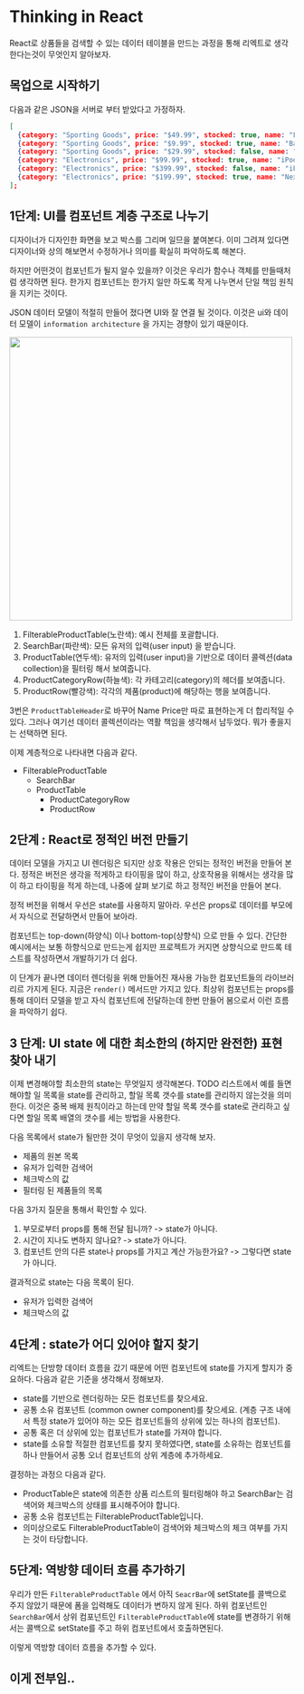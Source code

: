 # Thinking in React

React로 상품들을 검색할 수 있는 데이터 테이블을 만드는 과정을 통해 리엑트로 생각한다는것이 무엇인지 알아보자.

## 목업으로 시작하기

다음과 같은 JSON을 서버로 부터 받았다고 가정하자.

```json
[
  {category: "Sporting Goods", price: "$49.99", stocked: true, name: "Football"},
  {category: "Sporting Goods", price: "$9.99", stocked: true, name: "Baseball"},
  {category: "Sporting Goods", price: "$29.99", stocked: false, name: "Basketball"},
  {category: "Electronics", price: "$99.99", stocked: true, name: "iPod Touch"},
  {category: "Electronics", price: "$399.99", stocked: false, name: "iPhone 5"},
  {category: "Electronics", price: "$199.99", stocked: true, name: "Nexus 7"}
];
```

## 1단계: UI를 컴포넌트 계층 구조로 나누기

디자이너가 디자인한 화면을 보고 박스를 그리며 일므을 붙여본다. 이미 그려져 있다면 디자이너와 상의 해보면서 수정하거나 의미를 확실히 파악하도록 해본다.

하지만 어떤것이 컴포넌트가 될지 알수 있을까? 이것은 우리가 함수나 객체를 만들때처럼 생각하면 된다. 한가지 컴포넌트는 한가지 일만 하도록 작게 나누면서 단일 책임 원칙을 지키는 것이다.

JSON 데이터 모델이 적절히 만들어 졌다면 UI와 잘 연결 될 것이다. 이것은 ui와 데이터 모델이 `information architecture` 을 가지는 경향이 있기 때문이다.

<img src="images/211014-Thinking In React/1.png" width="500">

1. FilterableProductTable(노란색): 예시 전체를 포괄합니다.
2. SearchBar(파란색): 모든 유저의 입력(user input) 을 받습니다.
3. ProductTable(연두색): 유저의 입력(user input)을 기반으로 데이터 콜렉션(data collection)을 필터링 해서 보여줍니다.
4. ProductCategoryRow(하늘색): 각 카테고리(category)의 헤더를 보여줍니다.
5. ProductRow(빨강색): 각각의 제품(product)에 해당하는 행을 보여줍니다.

3번은 `ProductTableHeader`로 바꾸어 Name Price만 따로 표현하는게 더 합리적일 수 있다. 그러나 여기선 데이터 콜렉션이라는 역활 책임을 생각해서 남두었다. 뭐가 좋을지는 선택하면 된다.

이제 계층적으로 나타내면 다음과 같다.

- FilterableProductTable
  - SearchBar
  - ProductTable
    - ProductCategoryRow
    - ProductRow

## 2단계 : React로 정적인 버전 만들기

데이터 모델을 가지고 UI 렌더링은 되지만 상호 작용은 안되는 정적인 버전을 만들어 본다. 정적은 버전은 생각을 적게하고 타이핑을 많이 하고, 상호작용을 위해서는 생각을 많이 하고 타이핑을 적게 하는데, 나중에 살펴 보기로 하고 정적인 버전을 만들어 본다.

정적 버전을 위해서 우선은 state를 사용하지 말아라. 우선은 props로 데이터를 부모에서 자식으로 전달하면서 만들어 보아라.

컴포넌트는 top-down(하양식) 이나 bottom-top(상향식) 으로 만들 수 있다. 간단한 예시에서는 보통 하향식으로 만드는게 쉽지만 프로젝트가 커지면 상향식으로 만드록 테스트를 작성하면서 개발하기가 더 쉽다.

이 단계가 끝나면 데이터 렌더링을 위해 만들어진 재사용 가능한 컴포넌트들의 라이브러리르 가지게 된다. 지금은 `render()` 메서드만 가지고 있다. 최상위 컴포넌트는 props를 통해 데이터 모델을 받고 자식 컴포넌트에 전달하는데 한번 만들어 봄으로서 이런 흐름을 파악하기 쉽다.

## 3 단계: UI state 에 대한 최소한의 (하지만 완전한) 표현 찾아 내기

이제 변경해야할 최소한의 state는 무엇일지 생각해본다. TODO 리스트에서 예를 들면 해야할 일 목록을 state를 관리하고, 할일 목록 갯수를 state를 관리하지 않는것을 의미한다. 이것은 중복 배제 원칙이라고 하는데 만약 할일 목록 갯수를 state로 관리하고 싶다면 할일 목록 배열의 갯수를 세는 방법을 사용한다.

다음 목록에서 state가 될만한 것이 무엇이 있을지 생각해 보자.

- 제품의 원본 목록
- 유저가 입력한 검색어
- 체크박스의 값
- 필터링 된 제품들의 목록

다음 3가지 질문을 통해서 확인할 수 있다.

1. 부모로부터 props를 통해 전달 됩니까? -> state가 아니다.
2. 시간이 지나도 변하지 않나요? -> state가 아니다.
3. 컴포넌트 안의 다른 state나 props를 가지고 계산 가능한가요? -> 그렇다면 state 가 아니다.

결과적으로 state는 다음 목록이 된다.

- 유저가 입력한 검색어
- 체크박스의 값

## 4단계 : state가 어디 있어야 할지 찾기

리엑트는 단방향 데이터 흐름을 갔기 때문에 어떤 컴포넌트에 state를 가지게 할지가 중요하다. 다음과 같은 기준을 생각해서 정해보자.

- state를 기반으로 렌더링하는 모든 컴포넌트를 찾으세요.
- 공통 소유 컴포넌트 (common owner component)를 찾으세요. (계층 구조 내에서 특정 state가 있어야 하는 모든 컴포넌트들의 상위에 있는 하나의 컴포넌트).
- 공통 혹은 더 상위에 있는 컴포넌트가 state를 가져야 합니다.
- state를 소유할 적절한 컴포넌트를 찾지 못하였다면, state를 소유하는 컴포넌트를 하나 만들어서 공통 오너 컴포넌트의 상위 계층에 추가하세요.

결정하는 과정으 다음과 같다.

- ProductTable은 state에 의존한 상품 리스트의 필터링해야 하고 SearchBar는 검색어와 체크박스의 상태를 표시해주어야 합니다.
- 공통 소유 컴포넌트는 FilterableProductTable입니다.
- 의미상으로도 FilterableProductTable이 검색어와 체크박스의 체크 여부를 가지는 것이 타당합니다.

## 5단계: 역방향 데이터 흐름 추가하기

우리가 만든 `FilterableProductTable` 에서 아직 `SeacrBar`에 setState를 콜백으로 주지 않았기 때문에 폼을 입력해도 데이터가 변하지 않게 된다. 하위 컴포넌트인 `SearchBar`에서 상위 컴포넌트인 `FilterableProductTable`에 state를 변경하기 위해서는 콜백으로 setState를 주고 하위 컴포넌트에서 호출하면된다.

이렇게 역방향 데이터 흐름을 추가할 수 있다.

## 이게 전부임..
